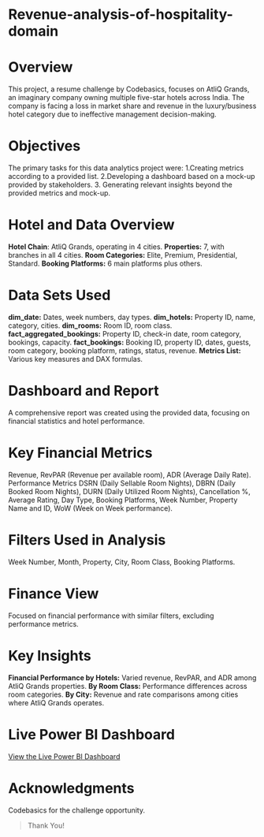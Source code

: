# Revenue-analysis-of-hospitality-domain
# Overview
This project, a resume challenge by Codebasics, focuses on AtliQ Grands, an imaginary company owning multiple five-star hotels across India. The company is facing a loss in market share and revenue in the luxury/business hotel category due to ineffective management decision-making.

# Objectives

The primary tasks for this data analytics project were:
1.Creating metrics according to a provided list.
2.Developing a dashboard based on a mock-up provided by stakeholders.
3. Generating relevant insights beyond the provided metrics and mock-up.
# Hotel and Data Overview
**Hotel Chain**: AtliQ Grands, operating in 4 cities.
**Properties:** 7, with branches in all 4 cities.
**Room Categories:** Elite, Premium, Presidential, Standard.
**Booking Platforms:** 6 main platforms plus others.
# Data Sets Used
**dim_date:** Dates, week numbers, day types.
**dim_hotels:** Property ID, name, category, cities.
**dim_rooms:** Room ID, room class.
**fact_aggregated_bookings:** Property ID, check-in date, room category, bookings, capacity.
**fact_bookings:** Booking ID, property ID, dates, guests, room category, booking platform, ratings, status, revenue.
**Metrics List:** Various key measures and DAX formulas.
# Dashboard and Report
A comprehensive report was created using the provided data, focusing on financial statistics and hotel performance.

# Key Financial Metrics
Revenue, RevPAR (Revenue per available room), ADR (Average Daily Rate).
Performance Metrics
DSRN (Daily Sellable Room Nights), DBRN (Daily Booked Room Nights), DURN (Daily Utilized Room Nights), Cancellation %, Average Rating, Day Type, Booking Platforms, Week Number, Property Name and ID, WoW (Week on Week performance).
# Filters Used in Analysis
Week Number, Month, Property, City, Room Class, Booking Platforms.
# Finance View
Focused on financial performance with similar filters, excluding performance metrics.

# Key Insights
**Financial Performance by Hotels:** Varied revenue, RevPAR, and ADR among AtliQ Grands properties.
**By Room Class:** Performance differences across room categories.
**By City:** Revenue and rate comparisons among cities where AtliQ Grands operates.
# Live Power BI Dashboard
[View the Live Power BI Dashboard](https://app.powerbi.com/view?r=eyJrIjoiNDU0YThmZWQtMjAzZS00ZDJkLWI5OTEtYmIyYmVhMWIzZmMyIiwidCI6ImM2ZTU0OWIzLTVmNDUtNDAzMi1hYWU5LWQ0MjQ0ZGM1YjJjNCJ9)
# Acknowledgments
Codebasics for the challenge opportunity.
>Thank You!
